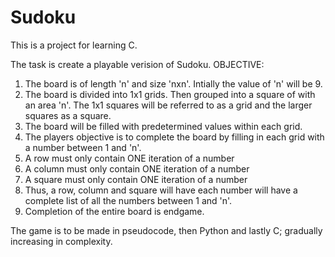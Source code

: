 # Sudoku
This is a project for learning C.

The task is create a playable verision of Sudoku. 
OBJECTIVE:
1. The board is of length 'n' and size 'nxn'. Intially the value of 'n' will be 9.
2. The board is divided into 1x1 grids. Then grouped into a square of with an area 'n'. The 1x1 squares will be referred to as a grid and the larger squares as a square.
2. The board will be filled with predetermined values within each grid.
3. The players objective is to complete the board by filling in each grid with a number between 1 and 'n'.
  1. A row must only contain ONE iteration of a number
  2. A column must only contain ONE iteration of a number
  3. A square must only contain ONE iteration of a number
  4. Thus, a row, column and square will have each number will have a complete list of all the numbers between 1 and 'n'.
4. Completion of the entire board is endgame.

The game is to be made in pseudocode, then Python and lastly C; gradually increasing in complexity. 
